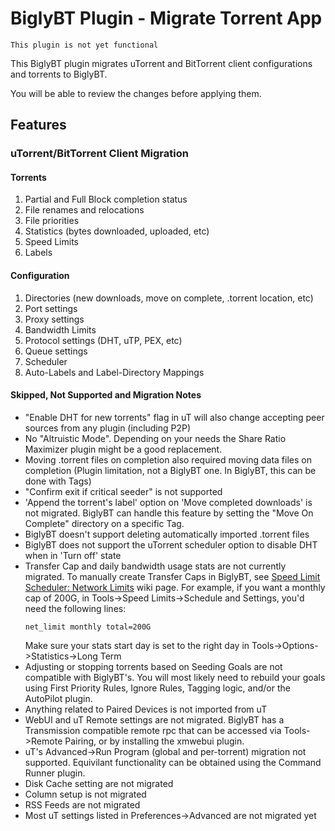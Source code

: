 # BiglyBT Plugin - Migrate Torrent App

```
This plugin is not yet functional
```

This BiglyBT plugin migrates uTorrent and BitTorrent client configurations and torrents to BiglyBT.

You will be able to review the changes before applying them.

## Features

### uTorrent/BitTorrent Client Migration

#### Torrents
1. Partial and Full Block completion status
1. File renames and relocations
1. File priorities
1. Statistics (bytes downloaded, uploaded, etc)
1. Speed Limits
1. Labels
   
#### Configuration
1. Directories (new downloads, move on complete, .torrent location, etc)
1. Port settings
1. Proxy settings
1. Bandwidth Limits
1. Protocol settings (DHT, uTP, PEX, etc)
1. Queue settings
1. Scheduler
1. Auto-Labels and Label-Directory Mappings

#### Skipped, Not Supported and Migration Notes

* "Enable DHT for new torrents" flag in uT will also change accepting peer sources from any plugin (including P2P)
* No "Altruistic Mode". Depending on your needs the Share Ratio Maximizer plugin might be a good replacement.
* Moving .torrent files on completion also required moving data files on completion (Plugin limitation, not a BiglyBT one. In BiglyBT, this can be done with Tags)
* "Confirm exit if critical seeder" is not supported
* 'Append the torrent's label' option on 'Move completed downloads' is not migrated.  BiglyBT can handle this feature by setting the "Move On Complete" directory on a specific Tag.
* BiglyBT doesn't support deleting automatically imported .torrent files
* BiglyBT does not support the uTorrent scheduler option to disable DHT when in 'Turn off' state
* Transfer Cap and daily bandwidth usage stats are not currently migrated.
  To manually create Transfer Caps in BiglyBT, see [Speed Limit Scheduler: Network Limits](https://github.com/BiglySoftware/BiglyBT/wiki/Speed-Limit-Scheduler#Network_Limits) wiki page.
  For example, if you want a monthly cap of 200G, in Tools->Speed Limits->Schedule and Settings, you'd need the following lines:
    ```
    net_limit monthly total=200G
    ```
  Make sure your stats start day is set to the right day in Tools->Options->Statistics->Long Term
* Adjusting or stopping torrents based on Seeding Goals are not compatible with BiglyBT's.  You will most likely need to rebuild your goals using First Priority Rules, Ignore Rules, Tagging logic, and/or the AutoPilot plugin.
* Anything related to Paired Devices is not imported from uT
* WebUI and uT Remote settings are not migrated.  BiglyBT has a Transmission compatible remote rpc that can be accessed via Tools->Remote Pairing, or by installing the xmwebui plugin.
* uT's Advanced->Run Program (global and per-torrent) migration not supported.  Equivilant functionality can be obtained using the Command Runner plugin.
* Disk Cache setting are not migrated
* Column setup is not migrated
* RSS Feeds are not migrated
* Most uT settings listed in Preferences->Advanced are not migrated yet